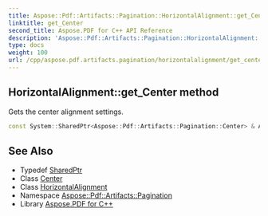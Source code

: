 ```yaml
---
title: Aspose::Pdf::Artifacts::Pagination::HorizontalAlignment::get_Center method
linktitle: get_Center
second_title: Aspose.PDF for C++ API Reference
description: 'Aspose::Pdf::Artifacts::Pagination::HorizontalAlignment::get_Center method. Gets the center alignment settings in C++.'
type: docs
weight: 100
url: /cpp/aspose.pdf.artifacts.pagination/horizontalalignment/get_center/
---
```

## HorizontalAlignment::get_Center method


Gets the center alignment settings.

```cpp
const System::SharedPtr<Aspose::Pdf::Artifacts::Pagination::Center> & Aspose::Pdf::Artifacts::Pagination::HorizontalAlignment::get_Center() const
```

## See Also

* Typedef [SharedPtr](../../../system/sharedptr/)
* Class [Center](../../center/)
* Class [HorizontalAlignment](../)
* Namespace [Aspose::Pdf::Artifacts::Pagination](../../)
* Library [Aspose.PDF for C++](../../../)
